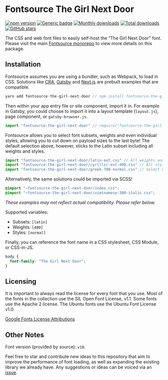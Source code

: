 # Fontsource The Girl Next Door

[![npm version](https://badge.fury.io/js/fontsource-the-girl-next-door.svg)](https://www.npmjs.com/package/fontsource-the-girl-next-door) [![Generic badge](https://img.shields.io/badge/fontsource-passing-brightgreen)](https://github.com/DecliningLotus/fontsource) [![Monthly downloads](https://badgen.net/npm/dm/fontsource-the-girl-next-door)](https://github.com/DecliningLotus/fontsource) [![Total downloads](https://badgen.net/npm/dt/fontsource-the-girl-next-door)](https://github.com/DecliningLotus/fontsource) [![GitHub stars](https://img.shields.io/github/stars/DecliningLotus/fontsource.svg?style=social&label=Star)](https://GitHub.com/DecliningLotus/fontsource/stargazers/)

The CSS and web font files to easily self-host the “The Girl Next Door” font. Please visit the main [Fontsource monorepo](https://github.com/DecliningLotus/fontsource) to view more details on this package.

## Installation

Fontsource assumes you are using a bundler, such as Webpack, to load in CSS. Solutions like [CRA](https://create-react-app.dev/), [Gatsby](https://www.gatsbyjs.org/) and [Next.js](https://nextjs.org/) are prebuilt examples that are compatible.

```javascript
yarn add fontsource-the-girl-next-door // npm install fontsource-the-girl-next-door
```

Then within your app entry file or site component, import it in. For example in Gatsby, you could choose to import it into a layout template (`layout.js`), page component, or `gatsby-browser.js`.

```javascript
import "fontsource-the-girl-next-door" // require("fontsource-the-girl-next-door")
```

Fontsource allows you to select font subsets, weights and even individual styles, allowing you to cut down on payload sizes to the last byte! The default selection above, however, sticks to the Latin subset including all weights and styles.

```javascript
import "fontsource-the-girl-next-door/latin-ext.css" // All weights and styles included.
import "fontsource-the-girl-next-door/cyrillic-ext-400.css" // All styles included.
import "fontsource-the-girl-next-door/greek-700-normal.css" // Select either normal or italic.
```

Alternatively, the same solutions could be imported via SCSS!

```scss
@import "~fontsource-the-girl-next-door/index.css";
@import "~fontsource-the-girl-next-door/vietnamese-300-italic.css";
```

_These examples may not reflect actual compatibility. Please refer below._

Supported variables:

- Subsets: `[latin]`
- Weights: `[400]`
- Styles: `[normal]`

Finally, you can reference the font name in a CSS stylesheet, CSS Module, or CSS-in-JS.

```css
body {
  font-family: "The Girl Next Door";
}
```

## Licensing

It is important to always read the license for every font that you use.
Most of the fonts in the collection use the SIL Open Font License, v1.1. Some fonts use the Apache 2 license. The Ubuntu fonts use the Ubuntu Font License v1.0.

[Google Fonts License Attributions](https://fonts.google.com/attribution)

## Other Notes

Font version (provided by source): `v10`.

Feel free to star and contribute new ideas to this repository that aim to improve the performance of font loading, as well as expanding the existing library we already have. Any suggestions or ideas can be voiced via an [issue](https://github.com/DecliningLotus/fontsource/issues).
